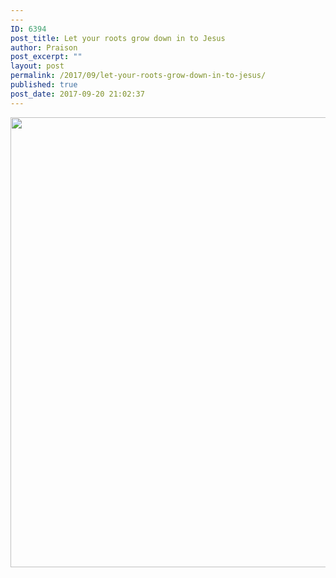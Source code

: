 ```yaml
---
---
ID: 6394
post_title: Let your roots grow down in to Jesus
author: Praison
post_excerpt: ""
layout: post
permalink: /2017/09/let-your-roots-grow-down-in-to-jesus/
published: true
post_date: 2017-09-20 21:02:37
---
```

<img src="http://ift.tt/2xSxB8t" class="aligncenter size-large" width="720"><br>